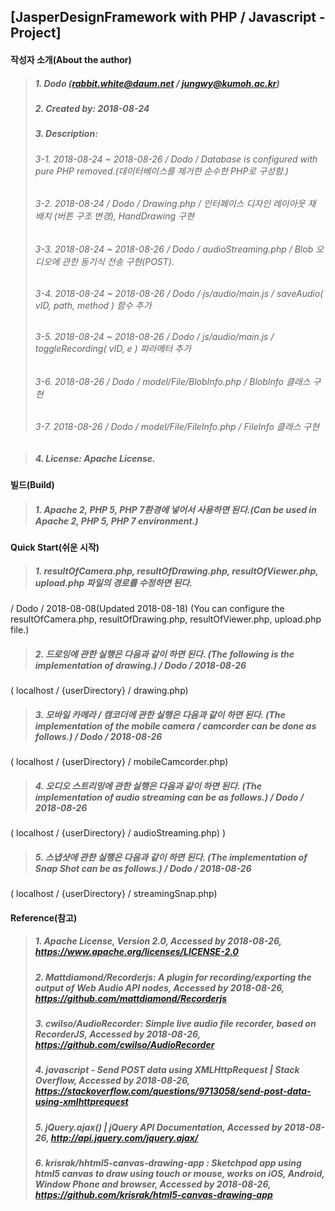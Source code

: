 ## [JasperDesignFramework with PHP / Javascript - Project]

#### 작성자 소개(About the author)
> ##### 1. Dodo (rabbit.white@daum.net / jungwy@kumoh.ac.kr)
> ##### 2. Created by: 2018-08-24
> ##### 3. Description: 
> ###### 3-1. 2018-08-24 ~ 2018-08-26 / Dodo / Database is configured with pure PHP removed.(데이터베이스를 제거한 순수한 PHP로 구성함.)
> ###### 3-2. 2018-08-24 / Dodo / Drawing.php / 인터페이스 디자인 레이아웃 재 배치 (버튼 구조 변경), HandDrawing 구현
> ###### 3-3. 2018-08-24 ~ 2018-08-26 / Dodo / audioStreaming.php / Blob 오디오에 관한 동기식 전송 구현(POST).
> ###### 3-4. 2018-08-24 ~ 2018-08-26 / Dodo / js/audio/main.js / saveAudio( vID, path, method ) 함수 추가
> ###### 3-5. 2018-08-24 ~ 2018-08-26 / Dodo / js/audio/main.js / toggleRecording( vID, e ) 파라메터 추가
> ###### 3-6. 2018-08-26 / Dodo / model/File/BlobInfo.php / BlobInfo 클래스 구현
> ###### 3-7. 2018-08-26 / Dodo / model/File/FileInfo.php / FileInfo 클래스 구현

> ##### 4. License: Apache License.



#### 빌드(Build)
> ##### 1. Apache 2, PHP 5, PHP 7환경에 넣어서 사용하면 된다.(Can be used in Apache 2, PHP 5, PHP 7 environment.)



#### Quick Start(쉬운 시작)
> ##### 1. resultOfCamera.php, resultOfDrawing.php, resultOfViewer.php, upload.php 파일의 경로를 수정하면 된다.
/ Dodo / 2018-08-08(Updated 2018-08-18) 
(You can configure the resultOfCamera.php, resultOfDrawing.php, resultOfViewer.php, upload.php file.)
> ##### 2. 드로잉에 관한 실행은 다음과 같이 하면 된다. (The following is the implementation of drawing.) / Dodo / 2018-08-26
( localhost / {userDirectory} / drawing.php)
> ##### 3. 모바일 카메라 / 캠코더에 관한 실행은 다음과 같이 하면 된다. (The implementation of the mobile camera / camcorder can be done as follows.) / Dodo / 2018-08-26
( localhost / {userDirectory} / mobileCamcorder.php)
> ##### 4. 오디오 스트리밍에 관한 실행은 다음과 같이 하면 된다. (The implementation of audio streaming can be as follows.) / Dodo / 2018-08-26
( localhost / {userDirectory} / audioStreaming.php)
)
> ##### 5. 스냅샷에 관한 실행은 다음과 같이 하면 된다. (The implementation of Snap Shot can be as follows.) / Dodo / 2018-08-26
( localhost / {userDirectory} / streamingSnap.php)



#### Reference(참고)
> ##### 1. Apache License, Version 2.0, Accessed by 2018-08-26, https://www.apache.org/licenses/LICENSE-2.0
> ##### 2. Mattdiamond/Recorderjs: A plugin for recording/exporting the output of Web Audio API nodes, Accessed by 2018-08-26, https://github.com/mattdiamond/Recorderjs
> ##### 3. cwilso/AudioRecorder: Simple live audio file recorder, based on RecorderJS, Accessed by 2018-08-26, https://github.com/cwilso/AudioRecorder
> ##### 4. javascript - Send POST data using XMLHttpRequest | Stack Overflow, Accessed by 2018-08-26, https://stackoverflow.com/questions/9713058/send-post-data-using-xmlhttprequest
> ##### 5. jQuery.ajax() | jQuery API Documentation, Accessed by 2018-08-26, http://api.jquery.com/jquery.ajax/
> ##### 6. krisrak/hhtml5-canvas-drawing-app : Sketchpad app using html5 canvas to draw using touch or mouse, works on iOS, Android, Window Phone and browser, Accessed by 2018-08-26, https://github.com/krisrak/html5-canvas-drawing-app
